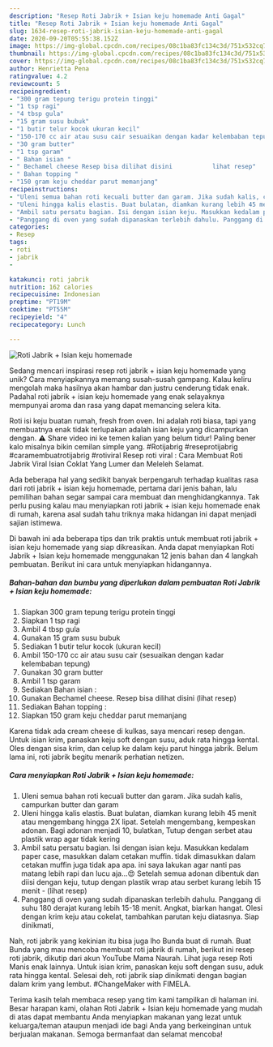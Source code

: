 ```yaml
---
description: "Resep Roti Jabrik + Isian keju homemade Anti Gagal"
title: "Resep Roti Jabrik + Isian keju homemade Anti Gagal"
slug: 1634-resep-roti-jabrik-isian-keju-homemade-anti-gagal
date: 2020-09-20T05:55:38.152Z
image: https://img-global.cpcdn.com/recipes/08c1ba83fc134c3d/751x532cq70/roti-jabrik-isian-keju-homemade-foto-resep-utama.jpg
thumbnail: https://img-global.cpcdn.com/recipes/08c1ba83fc134c3d/751x532cq70/roti-jabrik-isian-keju-homemade-foto-resep-utama.jpg
cover: https://img-global.cpcdn.com/recipes/08c1ba83fc134c3d/751x532cq70/roti-jabrik-isian-keju-homemade-foto-resep-utama.jpg
author: Henrietta Pena
ratingvalue: 4.2
reviewcount: 5
recipeingredient:
- "300 gram tepung terigu protein tinggi"
- "1 tsp ragi"
- "4 tbsp gula"
- "15 gram susu bubuk"
- "1 butir telur kocok ukuran kecil"
- "150-170 cc air atau susu cair sesuaikan dengan kadar kelembaban tepung"
- "30 gram butter"
- "1 tsp garam"
- " Bahan isian "
- " Bechamel cheese Resep bisa dilihat disini           lihat resep"
- " Bahan topping "
- "150 gram keju cheddar parut memanjang"
recipeinstructions:
- "Uleni semua bahan roti kecuali butter dan garam. Jika sudah kalis, campurkan butter dan garam"
- "Uleni hingga kalis elastis. Buat bulatan, diamkan kurang lebih 45 menit atau mengembang hingga 2X lipat. Setelah mengembang, kempeskan adonan. Bagi adonan menjadi 10, bulatkan, Tutup dengan serbet atau plastik wrap agar tidak kering"
- "Ambil satu persatu bagian. Isi dengan isian keju. Masukkan kedalam paper case, masukkan dalam cetakan muffin. tidak dimasukkan dalam cetakan muffin juga tidak apa apa. ini saya lakukan agar nanti pas matang lebih rapi dan lucu aja...😍 Setelah semua adonan dibentuk dan diisi dengan keju, tutup dengan plastik wrap atau serbet kurang lebih 15 menit             (lihat resep)"
- "Panggang di oven yang sudah dipanaskan terlebih dahulu. Panggang di suhu 180 derajat kurang lebih 15-18 menit. Angkat, biarkan hangat. Olesi dengan krim keju atau cokelat, tambahkan parutan keju diatasnya. Siap dinikmati,"
categories:
- Resep
tags:
- roti
- jabrik
- 

katakunci: roti jabrik  
nutrition: 162 calories
recipecuisine: Indonesian
preptime: "PT19M"
cooktime: "PT55M"
recipeyield: "4"
recipecategory: Lunch

---
```



![Roti Jabrik + Isian keju homemade](https://img-global.cpcdn.com/recipes/08c1ba83fc134c3d/751x532cq70/roti-jabrik-isian-keju-homemade-foto-resep-utama.jpg)

Sedang mencari inspirasi resep roti jabrik + isian keju homemade yang unik? Cara menyiapkannya memang susah-susah gampang. Kalau keliru mengolah maka hasilnya akan hambar dan justru cenderung tidak enak. Padahal roti jabrik + isian keju homemade yang enak selayaknya mempunyai aroma dan rasa yang dapat memancing selera kita.

Roti isi keju buatan rumah, fresh from oven. Ini adalah roti biasa, tapi yang membuatnya enak tidak terlupakan adalah isian keju yang dicampurkan dengan. ⚠️ Share video ini ke temen kalian yang belum tidur! Paling bener kalo misalnya bikin cemilan simple yang. #Rotijabrig #reseprotijabrig #caramembuatrotijabrig #rotiviral Resep roti viral : Cara Membuat Roti Jabrik Viral Isian Coklat Yang Lumer dan Meleleh Selamat.

Ada beberapa hal yang sedikit banyak berpengaruh terhadap kualitas rasa dari roti jabrik + isian keju homemade, pertama dari jenis bahan, lalu pemilihan bahan segar sampai cara membuat dan menghidangkannya. Tak perlu pusing kalau mau menyiapkan roti jabrik + isian keju homemade enak di rumah, karena asal sudah tahu triknya maka hidangan ini dapat menjadi sajian istimewa.


Di bawah ini ada beberapa tips dan trik praktis untuk membuat roti jabrik + isian keju homemade yang siap dikreasikan. Anda dapat menyiapkan Roti Jabrik + Isian keju homemade menggunakan 12 jenis bahan dan 4 langkah pembuatan. Berikut ini cara untuk menyiapkan hidangannya.

<!--inarticleads1-->

##### Bahan-bahan dan bumbu yang diperlukan dalam pembuatan Roti Jabrik + Isian keju homemade:

1. Siapkan 300 gram tepung terigu protein tinggi
1. Siapkan 1 tsp ragi
1. Ambil 4 tbsp gula
1. Gunakan 15 gram susu bubuk
1. Sediakan 1 butir telur kocok (ukuran kecil)
1. Ambil 150-170 cc air atau susu cair (sesuaikan dengan kadar kelembaban tepung)
1. Gunakan 30 gram butter
1. Ambil 1 tsp garam
1. Sediakan  Bahan isian :
1. Gunakan  Bechamel cheese. Resep bisa dilihat disini           (lihat resep)
1. Sediakan  Bahan topping :
1. Siapkan 150 gram keju cheddar parut memanjang


Karena tidak ada cream cheese di kulkas, saya mencari resep dengan. Untuk isian krim, panaskan keju soft dengan susu, aduk rata hingga kental. Oles dengan sisa krim, dan celup ke dalam keju parut hingga jabrik. Belum lama ini, roti jabrik begitu menarik perhatian netizen. 

<!--inarticleads2-->

##### Cara menyiapkan Roti Jabrik + Isian keju homemade:

1. Uleni semua bahan roti kecuali butter dan garam. Jika sudah kalis, campurkan butter dan garam
1. Uleni hingga kalis elastis. Buat bulatan, diamkan kurang lebih 45 menit atau mengembang hingga 2X lipat. Setelah mengembang, kempeskan adonan. Bagi adonan menjadi 10, bulatkan, Tutup dengan serbet atau plastik wrap agar tidak kering
1. Ambil satu persatu bagian. Isi dengan isian keju. Masukkan kedalam paper case, masukkan dalam cetakan muffin. tidak dimasukkan dalam cetakan muffin juga tidak apa apa. ini saya lakukan agar nanti pas matang lebih rapi dan lucu aja...😍 Setelah semua adonan dibentuk dan diisi dengan keju, tutup dengan plastik wrap atau serbet kurang lebih 15 menit -             (lihat resep)
1. Panggang di oven yang sudah dipanaskan terlebih dahulu. Panggang di suhu 180 derajat kurang lebih 15-18 menit. Angkat, biarkan hangat. Olesi dengan krim keju atau cokelat, tambahkan parutan keju diatasnya. Siap dinikmati,


Nah, roti jabrik yang kekinian itu bisa juga lho Bunda buat di rumah. Buat Bunda yang mau mencoba membuat roti jabrik di rumah, berikut ini resep roti jabrik, dikutip dari akun YouTube Mama Naurah. Lihat juga resep Roti Manis enak lainnya. Untuk isian krim, panaskan keju soft dengan susu, aduk rata hingga kental. Selesai deh, roti jabrik siap dinikmati dengan bagian dalam krim yang lembut. #ChangeMaker with FIMELA. 

Terima kasih telah membaca resep yang tim kami tampilkan di halaman ini. Besar harapan kami, olahan Roti Jabrik + Isian keju homemade yang mudah di atas dapat membantu Anda menyiapkan makanan yang lezat untuk keluarga/teman ataupun menjadi ide bagi Anda yang berkeinginan untuk berjualan makanan. Semoga bermanfaat dan selamat mencoba!
